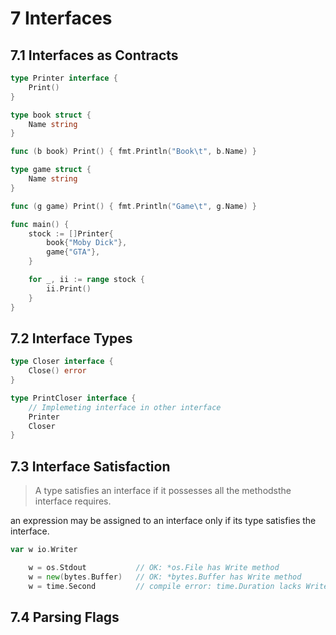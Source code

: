 # 7 Interfaces

## 7.1 Interfaces as Contracts

```go
type Printer interface {
    Print()
}

type book struct {
    Name string
}

func (b book) Print() { fmt.Println("Book\t", b.Name) }

type game struct {
    Name string
}

func (g game) Print() { fmt.Println("Game\t", g.Name) }

func main() {
    stock := []Printer{
        book{"Moby Dick"},
        game{"GTA"},
    }

    for _, ii := range stock {
        ii.Print()
    }
}
```

## 7.2 Interface Types

```go
type Closer interface {
    Close() error
}

type PrintCloser interface {
    // Implemeting interface in other interface
    Printer
    Closer
}
```

## 7.3 Interface Satisfaction

> A type satisfies an interface if it possesses all the methodsthe interface requires.

an expression may be assigned to an interface only if its type satisfies the interface.

```go
var w io.Writer

    w = os.Stdout           // OK: *os.File has Write method
    w = new(bytes.Buffer)   // OK: *bytes.Buffer has Write method
    w = time.Second         // compile error: time.Duration lacks Write method
```

## 7.4 Parsing Flags
